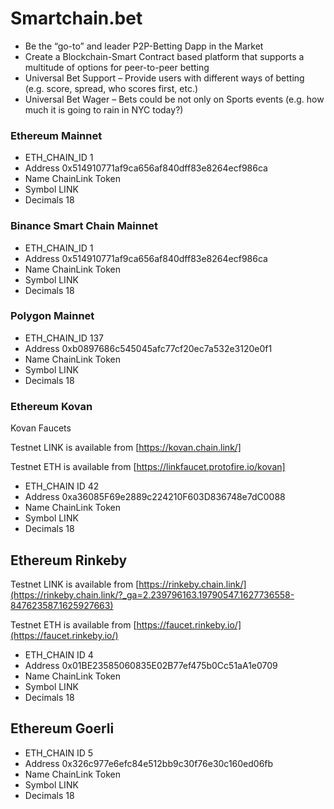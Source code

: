 # Smartchain.bet
- Be the “go-to” and leader P2P-Betting Dapp in the Market
- Create a Blockchain-Smart Contract based platform that supports a multitude of options for peer-to-peer betting
- Universal Bet Support – Provide users with different ways of betting (e.g. score, spread, who scores first, etc.)
- Universal Bet Wager – Bets could be not only on Sports events (e.g. how much it is going to rain in NYC today?)


### Ethereum Mainnet

- ETH_CHAIN_ID 1
- Address 0x514910771af9ca656af840dff83e8264ecf986ca
- Name ChainLink Token
- Symbol LINK
- Decimals 18

### Binance Smart Chain Mainnet

- ETH_CHAIN_ID 1
- Address 0x514910771af9ca656af840dff83e8264ecf986ca
- Name ChainLink Token
- Symbol LINK
- Decimals 18

### Polygon Mainnet

- ETH_CHAIN_ID 137
- Address 0xb0897686c545045afc77cf20ec7a532e3120e0f1
- Name ChainLink Token
- Symbol LINK
- Decimals 18

### Ethereum Kovan

Kovan Faucets

Testnet LINK is available from [https://kovan.chain.link/]

Testnet ETH is available from [https://linkfaucet.protofire.io/kovan]

- ETH_CHAIN ID 42
- Address 0xa36085F69e2889c224210F603D836748e7dC0088
- Name ChainLink Token
- Symbol LINK
- Decimals 18

## Ethereum Rinkeby

Testnet LINK is available from [https://rinkeby.chain.link/](https://rinkeby.chain.link/?_ga=2.239796163.19790547.1627736558-847623587.1625927663)

Testnet ETH is available from [https://faucet.rinkeby.io/](https://faucet.rinkeby.io/)

- ETH_CHAIN ID 4
- Address 0x01BE23585060835E02B77ef475b0Cc51aA1e0709
- Name ChainLink Token
- Symbol LINK
- Decimals 18

## Ethereum Goerli

- ETH_CHAIN ID 5
- Address 0x326c977e6efc84e512bb9c30f76e30c160ed06fb
- Name ChainLink Token
- Symbol LINK
- Decimals 18

